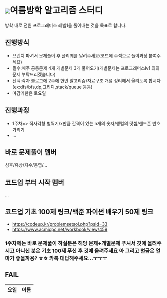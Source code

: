 # <img src="https://img.shields.io/badge/Python-3766AB?style=flat-square&logo=Python&logoColor=white"/>여름방학 알고리즘 스터디
  방학 내로 전원 프로그래머스 레벨1을 풀어내는 것을 목표로 합니다.<br>
## 진행방식
  - 브랜치 파셔서 문제풀이 후 풀리퀘를 날려주세요(코드에 주석으로 풀이과정 붙여주세요)<br>
  - 필수:매주 공통문제 4개 개별문제 3개 풀어오기(개별문제는 프로그래머스lv1 외의 문제 부탁드리겠습니다)<br>
  - 선택:각자 블로그에 2주에 한번 알고리즘/자료구조 개념 정리해서 올리도록 합시다(ex:dfs/bfs,dp,그리디,stack/queue 등등)<br>
  - 마감기한은 토요일
  
## 진행과정
  - 1주차=> 직사각형 별찍기/x만큼 간격이 있는 n개의 숫자/행렬의 덧셈/핸드폰 번호 가리기
  - ...
## 바로 문제풀이 멤버
  성후/유상/지수/동엽/...
## 코드업 부터 시작 멤버
  ...
  
## 코드업 기초 100제 링크/백준 파이썬 배우기 50제 링크
- https://codeup.kr/problemsetsol.php?psid=33
- https://www.acmicpc.net/workbook/view/459

<h3>1주차에는 바로 문제풀이 하실분은 해당 문제+개별문제 푸셔서 깃에 올려주시고 아니신 분은 기초 100제 푸신 후 깃에 올려주세요
아 그리고 벌금은 얼마가 좋을까용? ㅎㅎ 카톡 대답해주세요...ㅜㅜㅜ</h3>

## FAIL 
|요일|이름|
|---|---|
